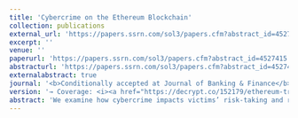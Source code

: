```yaml
---
title: 'Cybercrime on the Ethereum Blockchain'
collection: publications
external_url: 'https://papers.ssrn.com/sol3/papers.cfm?abstract_id=4527415'
excerpt: ''
venue: ''
paperurl: 'https://papers.ssrn.com/sol3/papers.cfm?abstract_id=4527415'
abstracturl: 'https://papers.ssrn.com/sol3/papers.cfm?abstract_id=4527415'
externalabstract: true
journal: '<b>Conditionally accepted at Journal of Banking & Finance</b> (with L. Hornuf, R. Nam, Y. Yuan)'
version: '→ Coverage: <i><a href="https://decrypt.co/152179/ethereum-traders-make-more-money-after-being-scammed">Decrypt</a></i>, <i><a href="https://www.cointribune.com/en/crypto-ethereum-lempire-du-cybercrime-2/">CoinTribune</a>, <i><a href="https://sites.duke.edu/thefinregblog/2023/09/06/cybercrime-on-the-ethereum-blockchain/">Duke Law School</a></i> <br/></i> → <i>Best Paper Award: PDW for Financial Market Misconduct SI in the Journal of Banking and Finance</i>'
abstract: 'We examine how cybercrime impacts victims’ risk-taking and returns. Our difference-in-differences analysis of a sample of victims and matched non-victims is in line with prospect theory and suggests that victims increase their long-term total risk-taking after losing part of their wealth. Victims also earn lower risk-adjusted returns in the post-cybercrime period. Victims’ long-term total risk-taking increases because they increase diversifiable risk in the long term. The increased diversifiable risk correlates with victims’ withdrawal from altcoins after cybercrime. At the same time, the reduction in risk-adjusted returns correlates with increased trading activity and churn, due plausibly to managing cybercrime exposure. In the cross-section of Ethereum addresses, we show that the most affluent victims take a systematic approach to restore their pre-cybercrime wealth level, while the least affluent victims turn into gamblers. Finally, a parsimonious forensic model explains a good part of the addresses’ probability of being involved in cybercrime, on both the victim and the cybercriminal side.'
---
```

